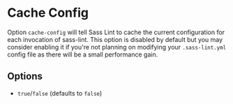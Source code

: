 # Cache Config

Option `cache-config` will tell Sass Lint to cache the current configuration for each invocation of sass-lint. This option is disabled by default but you may consider enabling it if you're not planning on modifying your `.sass-lint.yml` config file as there will be a small performance gain.

## Options

* `true`/`false` (defaults to `false`)
